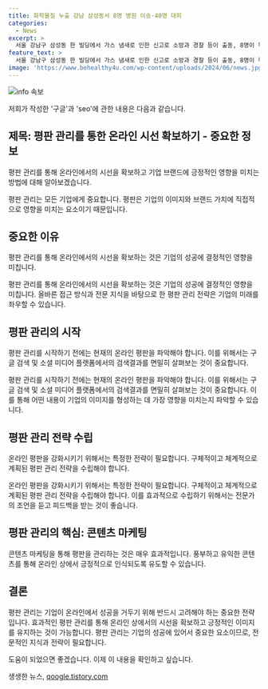 ```yaml
---
title: 화학물질 누출 강남 삼성동서 8명 병원 이송·40명 대피
categories:
  - News
excerpt: >
  서울 강남구 삼성동 한 빌딩에서 가스 냄새로 인한 신고로 소방과 경찰 등이 출동, 8명이 목 통증을 호소해 병원으로 옮겨졌고, 40명은 대피함. 황화수소 극소량 검출되어 정밀조사 중. (출처: 뉴스1)
feature_text: >
  서울 강남구 삼성동 한 빌딩에서 가스 냄새로 인한 신고로 소방과 경찰 등이 출동, 8명이 목 통증을 호소해 병원으로 옮겨졌고, 40명은 대피함. 황화수소 극소량 검출되어 정밀조사 중. (출처: 뉴스1)
image: 'https://www.behealthy4u.com/wp-content/uploads/2024/06/news.jpg'
---
```


<p><img src="https://www.behealthy4u.com/wp-content/uploads/2024/06/news.jpg" alt="info 속보" /></p>

<p>저희가 작성한 '구글'과 'seo'에 관한 내용은 다음과 같습니다.</p>

<h2>제목: 평판 관리를 통한 온라인 시선 확보하기 - 중요한 정보</h2>

<p>평판 관리를 통해 온라인에서의 시선을 확보하고 기업 브랜드에 긍정적인 영향을 미치는 방법에 대해 알아보겠습니다.</p>

<p>평판 관리는 모든 기업에게 중요합니다. 평판은 기업의 이미지와 브랜드 가치에 직접적으로 영향을 미치는 요소이기 때문입니다.</p>

<h2>중요한 이유</h2>

<p>평판 관리를 통해 온라인에서의 시선을 확보하는 것은 기업의 성공에 결정적인 영향을 미칩니다.</p>

<p>평판 관리를 통해 온라인에서의 시선을 확보하는 것은 기업의 성공에 결정적인 영향을 미칩니다. 올바른 접근 방식과 전문 지식을 바탕으로 한 평판 관리 전략은 기업의 미래를 좌우할 수 있습니다.</p>

<h2>평판 관리의 시작</h2>

<p>평판 관리를 시작하기 전에는 현재의 온라인 평판을 파악해야 합니다. 이를 위해서는 구글 검색 및 소셜 미디어 플랫폼에서의 검색결과를 면밀히 살펴보는 것이 중요합니다.</p>

<p>평판 관리를 시작하기 전에는 현재의 온라인 평판을 파악해야 합니다. 이를 위해서는 구글 검색 및 소셜 미디어 플랫폼에서의 검색결과를 면밀히 살펴보는 것이 중요합니다. 이를 통해 어떤 내용이 기업의 이미지를 형성하는 데 가장 영향을 미치는지 파악할 수 있습니다.</p>

<h2>평판 관리 전략 수립</h2>

<p>온라인 평판을 강화시키기 위해서는 특정한 전략이 필요합니다. 구체적이고 체계적으로 계획된 평판 관리 전략을 수립해야 합니다.</p>

<p>온라인 평판을 강화시키기 위해서는 특정한 전략이 필요합니다. 구체적이고 체계적으로 계획된 평판 관리 전략을 수립해야 합니다. 이를 효과적으로 수립하기 위해서는 전문가의 조언을 듣고 피드백을 받는 것이 좋습니다.</p>

<h2>평판 관리의 핵심: 콘텐츠 마케팅</h2>

<p>콘텐츠 마케팅을 통해 평판을 관리하는 것은 매우 효과적입니다. 풍부하고 유익한 콘텐츠를 통해 온라인 상에서 긍정적으로 인식되도록 유도할 수 있습니다.</p>

<h2>결론</h2>

<p>평판 관리는 기업이 온라인에서 성공을 거두기 위해 반드시 고려해야 하는 중요한 전략입니다. 효과적인 평판 관리를 통해 온라인 상에서의 시선을 확보하고 긍정적인 이미지를 유지하는 것이 가능합니다. 평판 관리는 기업의 성공에 있어서 중요한 요소이므로, 전문적인 지식과 전략이 필요합니다.</p>

<p>도움이 되었으면 좋겠습니다. 이제 이 내용을 확인하고 싶습니다.</p>
생생한 뉴스, <a href="https://qoogle.tistory.com" rel="dofollow">qoogle.tistory.com</a>


